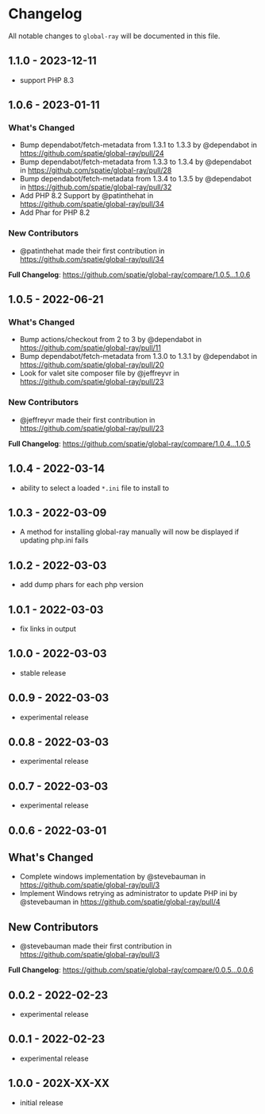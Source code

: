 # Changelog

All notable changes to `global-ray` will be documented in this file.

## 1.1.0 - 2023-12-11

- support PHP 8.3

## 1.0.6 - 2023-01-11

### What's Changed

- Bump dependabot/fetch-metadata from 1.3.1 to 1.3.3 by @dependabot in https://github.com/spatie/global-ray/pull/24
- Bump dependabot/fetch-metadata from 1.3.3 to 1.3.4 by @dependabot in https://github.com/spatie/global-ray/pull/28
- Bump dependabot/fetch-metadata from 1.3.4 to 1.3.5 by @dependabot in https://github.com/spatie/global-ray/pull/32
- Add PHP 8.2 Support by @patinthehat in https://github.com/spatie/global-ray/pull/34
- Add Phar for PHP 8.2

### New Contributors

- @patinthehat made their first contribution in https://github.com/spatie/global-ray/pull/34

**Full Changelog**: https://github.com/spatie/global-ray/compare/1.0.5...1.0.6

## 1.0.5 - 2022-06-21

### What's Changed

- Bump actions/checkout from 2 to 3 by @dependabot in https://github.com/spatie/global-ray/pull/11
- Bump dependabot/fetch-metadata from 1.3.0 to 1.3.1 by @dependabot in https://github.com/spatie/global-ray/pull/20
- Look for valet site composer file by @jeffreyvr in https://github.com/spatie/global-ray/pull/23

### New Contributors

- @jeffreyvr made their first contribution in https://github.com/spatie/global-ray/pull/23

**Full Changelog**: https://github.com/spatie/global-ray/compare/1.0.4...1.0.5

## 1.0.4 - 2022-03-14

- ability to select a loaded `*.ini` file to install to

## 1.0.3 - 2022-03-09

- A method for installing global-ray manually will now be displayed if updating php.ini fails

## 1.0.2 - 2022-03-03

- add dump phars for each php version

## 1.0.1 - 2022-03-03

- fix links in output

## 1.0.0 - 2022-03-03

- stable release

## 0.0.9 - 2022-03-03

- experimental release

## 0.0.8 - 2022-03-03

- experimental release

## 0.0.7 - 2022-03-03

- experimental release

## 0.0.6 - 2022-03-01

## What's Changed

- Complete windows implementation by @stevebauman in https://github.com/spatie/global-ray/pull/3
- Implement Windows retrying as administrator to update PHP ini by @stevebauman in https://github.com/spatie/global-ray/pull/4

## New Contributors

- @stevebauman made their first contribution in https://github.com/spatie/global-ray/pull/3

**Full Changelog**: https://github.com/spatie/global-ray/compare/0.0.5...0.0.6

## 0.0.2 - 2022-02-23

- experimental release

## 0.0.1 - 2022-02-23

- experimental release

## 1.0.0 - 202X-XX-XX

- initial release

